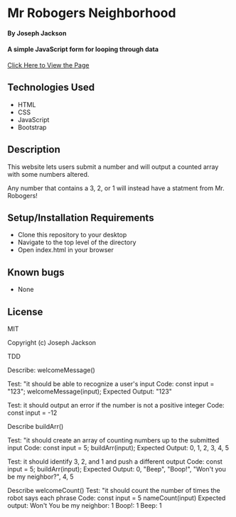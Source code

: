 # Mr Robogers Neighborhood

#### By Joseph Jackson

#### A simple JavaScript form for looping through data

[Click Here to View the Page](https://josephjacksonw.github.io/mr-robogers-neighborhood/)

## Technologies Used

* HTML
* CSS
* JavaScript
* Bootstrap

## Description

This website lets users submit a number and will output a counted array with some numbers altered.

Any number that contains a 3, 2, or 1 will instead have a statment from Mr. Robogers!

## Setup/Installation Requirements

* Clone this repository to your desktop
* Navigate to the top level of the directory
* Open index.html in your browser

## Known bugs

* None

## License

MIT

Copyright (c) Joseph Jackson



TDD

Describe: welcomeMessage()

Test: "it should be able to recognize a user's input
Code:
const input = "123";
welcomeMessage(input);
Expected Output: "123"

Test: it should output an error if the number is not a positive integer
Code:
const input = -12

Describe buildArr()

Test: "it should create an array of counting numbers up to the submitted input
Code:
const input = 5;
buildArr(input);
Expected Output: 0, 1, 2, 3, 4, 5

Test: it should identify 3, 2, and 1 and push a different output
Code: 
const input = 5;
buildArr(input);
Expected Output: 0, "Beep", "Boop!", "Won't you be my neighbor?", 4, 5

Describe welcomeCount()
Test: "it should count the number of times the robot says each phrase
Code:
const input = 5
nameCount(input)
Expected output: Won't You be my neighbor: 1
Boop!: 1
Beep: 1